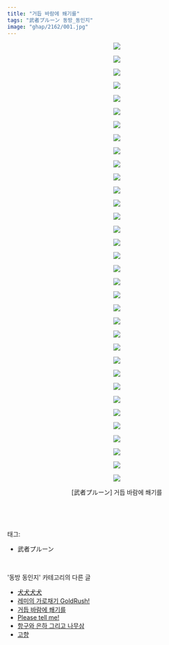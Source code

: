 ```yaml
---
title: "거듭 바람에 쐐기를"
tags: "武者プルーン 동방_동인지"
image: "ghap/2162/001.jpg"
---
```

<div class="article">
<p style="text-align: center; clear: none; float: none;"><img src="{{ site.nasurl }}/ghap/2162/001.jpg"/></p>
<p style="text-align: center; clear: none; float: none;"><img src="{{ site.nasurl }}/ghap/2162/002.jpg"/></p>
<p style="text-align: center; clear: none; float: none;"><img src="{{ site.nasurl }}/ghap/2162/003.jpg"/></p>
<p style="text-align: center; clear: none; float: none;"><img src="{{ site.nasurl }}/ghap/2162/004.jpg"/></p>
<p style="text-align: center; clear: none; float: none;"><img src="{{ site.nasurl }}/ghap/2162/005.jpg"/></p>
<p style="text-align: center; clear: none; float: none;"><img src="{{ site.nasurl }}/ghap/2162/006.jpg"/></p>
<p style="text-align: center; clear: none; float: none;"><img src="{{ site.nasurl }}/ghap/2162/007.jpg"/></p>
<p style="text-align: center; clear: none; float: none;"><img src="{{ site.nasurl }}/ghap/2162/008.jpg"/></p>
<p style="text-align: center; clear: none; float: none;"><img src="{{ site.nasurl }}/ghap/2162/009.jpg"/></p>
<p style="text-align: center; clear: none; float: none;"><img src="{{ site.nasurl }}/ghap/2162/010.jpg"/></p>
<p style="text-align: center; clear: none; float: none;"><img src="{{ site.nasurl }}/ghap/2162/011.jpg"/></p>
<p style="text-align: center; clear: none; float: none;"><img src="{{ site.nasurl }}/ghap/2162/012.jpg"/></p>
<p style="text-align: center; clear: none; float: none;"><img src="{{ site.nasurl }}/ghap/2162/013.jpg"/></p>
<p style="text-align: center; clear: none; float: none;"><img src="{{ site.nasurl }}/ghap/2162/014.jpg"/></p>
<p style="text-align: center; clear: none; float: none;"><img src="{{ site.nasurl }}/ghap/2162/015.jpg"/></p>
<p style="text-align: center; clear: none; float: none;"><img src="{{ site.nasurl }}/ghap/2162/016.jpg"/></p>
<p style="text-align: center; clear: none; float: none;"><img src="{{ site.nasurl }}/ghap/2162/017.jpg"/></p>
<p style="text-align: center; clear: none; float: none;"><img src="{{ site.nasurl }}/ghap/2162/018.jpg"/></p>
<p style="text-align: center; clear: none; float: none;"><img src="{{ site.nasurl }}/ghap/2162/019.jpg"/></p>
<p style="text-align: center; clear: none; float: none;"><img src="{{ site.nasurl }}/ghap/2162/020.jpg"/></p>
<p style="text-align: center; clear: none; float: none;"><img src="{{ site.nasurl }}/ghap/2162/021.jpg"/></p>
<p style="text-align: center; clear: none; float: none;"><img src="{{ site.nasurl }}/ghap/2162/022.jpg"/></p>
<p style="text-align: center; clear: none; float: none;"><img src="{{ site.nasurl }}/ghap/2162/023.jpg"/></p>
<p style="text-align: center; clear: none; float: none;"><img src="{{ site.nasurl }}/ghap/2162/024.jpg"/></p>
<p style="text-align: center; clear: none; float: none;"><img src="{{ site.nasurl }}/ghap/2162/025.jpg"/></p>
<p style="text-align: center; clear: none; float: none;"><img src="{{ site.nasurl }}/ghap/2162/026.jpg"/></p>
<p style="text-align: center; clear: none; float: none;"><img src="{{ site.nasurl }}/ghap/2162/027.jpg"/></p>
<p style="text-align: center; clear: none; float: none;"><img src="{{ site.nasurl }}/ghap/2162/028.jpg"/></p>
<p style="text-align: center; clear: none; float: none;"><img src="{{ site.nasurl }}/ghap/2162/029.jpg"/></p>
<p style="text-align: center; clear: none; float: none;"><img src="{{ site.nasurl }}/ghap/2162/030.jpg"/></p>
<p style="text-align: center; clear: none; float: none;"><img src="{{ site.nasurl }}/ghap/2162/031.jpg"/></p>
<p style="text-align: center; clear: none; float: none;"><img src="{{ site.nasurl }}/ghap/2162/032.jpg"/></p>
<p style="text-align: center; clear: none; float: none;"><img src="{{ site.nasurl }}/ghap/2162/033.jpg"/></p>
<p style="text-align: center; clear: none; float: none;"><img src="{{ site.nasurl }}/ghap/2162/034.jpg"/></p>
<p style="text-align: center; clear: none; float: none;">[武者プルーン] 거듭 바람에 쐐기를</p>
<p><br/></p>
</div><br/>
<div class="tagTrail">
<p>태그: </p>
<ul>
<li>武者プルーン</li>
</ul>
</div><br/>
<div class="another">
<p>'동방 동인지' 카테고리의 다른 글</p>
<ul>
<li><a href="/2016-09-14-ghap_2166">犬犬犬犬</a></li>
<li><a href="/2016-09-14-ghap_2163">레미의 가로채기 GoldRush!</a></li>
<li><a href="/2016-09-14-ghap_2162">거듭 바람에 쐐기를</a></li>
<li><a href="/2016-09-13-ghap_2161">Please tell me!</a></li>
<li><a href="/2016-09-13-ghap_2160">항구와 은하 그리고 나무삼</a></li>
<li><a href="/2016-09-13-ghap_2159">고향</a></li>
</ul>
</div><br/>
<div class="cb_module cb_fluid">
<div class="cb_wrt cb_profile">
</div><!-- commentList close -->
</div><br/>
